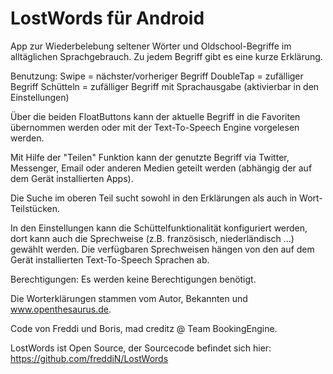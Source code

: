 # LostWords für Android

App zur Wiederbelebung seltener Wörter und Oldschool-Begriffe im alltäglichen Sprachgebrauch. Zu jedem Begriff gibt es eine kurze Erklärung.

Benutzung:
Swipe = nächster/vorheriger Begriff
DoubleTap = zufälliger Begriff
Schütteln = zufälliger Begriff mit Sprachausgabe (aktivierbar in den Einstellungen)

Über die beiden FloatButtons kann der aktuelle Begriff in die Favoriten übernommen werden oder mit der Text-To-Speech Engine vorgelesen werden.

Mit Hilfe der "Teilen" Funktion kann der genutzte Begriff via Twitter, Messenger, Email oder anderen Medien geteilt werden (abhängig der auf dem Gerät installierten Apps).

Die Suche im oberen Teil sucht sowohl in den Erklärungen als auch in Wort-Teilstücken.

In den Einstellungen kann die Schüttelfunktionalität konfiguriert werden, dort kann auch die Sprechweise (z.B. französisch, niederländisch ...) gewählt werden. Die verfügbaren Sprechweisen hängen von den auf dem Gerät installierten Text-To-Speech Sprachen ab.

Berechtigungen:
Es werden keine Berechtigungen benötigt.

Die Worterklärungen stammen vom Autor, Bekannten und www.openthesaurus.de.

Code von Freddi und Boris, mad creditz @ Team BookingEngine.

LostWords ist Open Source, der Sourcecode befindet sich hier:
https://github.com/freddiN/LostWords